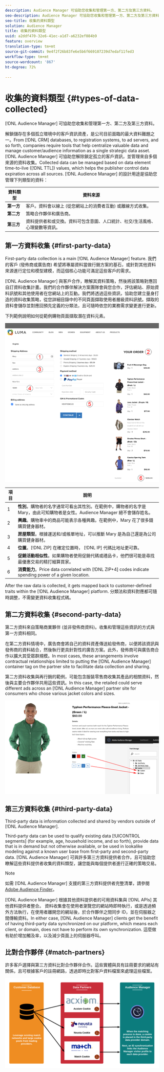 ```yaml
---
description: Audience Manager 可協助您收集和管理第一方、第二方及第三方資料。
seo-description: Audience Manager 可協助您收集和管理第一方、第二方及第三方資料。
seo-title: 收集的資料類型
solution: Audience Manager
title: 收集的資料類型
uuid: a2ddf470-32e6-41ec-a1d7-a6232ef084b9
feature: overview
translation-type: tm+mt
source-git-commit: 9e4f2f26b83fe6e5b6f669107239d7edaf11fed3
workflow-type: tm+mt
source-wordcount: '867'
ht-degree: 72%

---
```



# 收集的資料類型 {#types-of-data-collected}

[!DNL Audience Manager] 可協助您收集和管理第一方、第二方及第三方資料。

解鎖儲存在多個孤立環境中的客戶資訊資產，是公司目前面臨的最大資料難題之一。From [!DNL CRM] databases, to registration systems, to ad servers, and so forth, companies require tools that help centralize valuable data and manage customer/audience information as a single strategic data asset. [!DNL Audience Manager] 可協助您解除鎖定孤立的客戶資訊，並管理來自多個來源的資料收集。Collected data can be managed based on data element time-to-live ([!DNL TTL]) values, which helps the publisher control data expiration across all sources. [!DNL Audience Manager] 的設計用途是協助您管理下列類型的資料：

| 資料類型 | 資料來源 |
|---|---|
| **第一方** | 客戶。資料會以線上 (從您網站上的消費者互動) 或離線方式收集。 |
| **第二方** | 策略合作夥伴和廣告商。 |
| **第三方** | 資料提供者和或交換。資料可包含意圖、人口統計、社交/生活風格、心理變數等資訊。 |

## 第一方資料收集 {#first-party-data}

First-party data collection is a main [!DNL Audience Manager] feature. 我們的客戶 (發佈商或廣告商) 希望將專屬資料當做行銷方案的基石，或針對其他資料來源進行定位和模型建模，而這個核心功能可滿足這些客戶的需求。

[!DNL Audience Manager] 與客戶合作，瞭解其資料策略，然後將該策略對應回自訂資料收集計畫。我們的合作夥伴解決方案團隊會與您合作，評估網站、原始資料訊號和其他使用者在您網站上的互動。我們將透過這些資訊，協助您建立量身打造的資料收集策略，從您詳細目錄中的不同頁面擷取使用者層級資料訊號。擷取的資料會儲存並對應回預先定義的分類法，且可隨時依您的業務需求變更進行更新。

下列範例說明如何從範例購物頁面擷取潛在資料元素。

![shopping-cart-data](assets/shopping-cart-data.png)

| 項目 | 說明 |
|---|---|
| 1 | **性別**。購物者的名字通常可看出其性別。在範例中，購物者的名字是 Mary，由此可知購物者是女性。Audience Manager 絕不會儲存姓名。 |
| 2 | **興趣**。購物車中的商品可能表示各種興趣。在範例中，Mary 花了很多錢購買健身器材。 |
| 3 | **房屋類型**。根據運送和/或帳單地址，可以推斷 Mary 是為自己還是為公司購買健身器材。 |
| 4 | **位置**。[!DNL ZIP] 在確定位置時， [!DNL IP] 代碼比地址更可靠。 |
| 5 | **促銷活動相似性**。如果購物者使用促銷代碼或禮品卡，他們很可能是尋找最優惠交易的精打細算買家。 |
| 6 | **消費能力**。Price data correlated with [!DNL ZIP+4] codes indicate spending power of a given location. |

After the raw data is collected, it gets mapped back to customer-defined traits within the [!DNL Audience Manager] platform. 分類法和資料對應都可隨時調整，不需變更資料收集程式碼。

## 第二方資料收集 {#second-party-data}

第二方資料來自策略商業夥伴 (並非發佈商資料)。收集和管理這些資訊的方式與第一方資料相同。

在第二方資料情境中，廣告商會將自己的資料資產傳送給發佈商，以便將該資訊與發佈商的資料結合，然後執行更具針對性的廣告方案。此外，發佈商可與廣告商合作以擴大其受眾群規模。In most cases, these arrangements involve contractual relationships limited to putting the [!DNL Audience Manager] container tag on the partner site to facilitate data collection and sharing.

第二方資料收集與再行銷的範例，可能包含服裝零售商收集其產品的相關資料，然後與主要合作夥伴共用這些資訊。In this case, the retailed could serve different ads across an [!DNL Audience Manager] partner site for consumers who chose various jacket colors and sizes.

![](assets/shopping-cart-traits.png)

## 第三方資料收集 {#third-party-data}

Third-party data is information collected and shared by vendors outside of [!DNL Audience Manager].

Third-party data can be used to qualify existing data [!UICONTROL segments] (for example, age, household income, and so forth), provide data that is in demand but not otherwise available, or be used in lookalike modeling against a known user base from first-party and second-party data. [!DNL Audience Manager] 可與許多第三方資料提供者合作，且可協助您瞭解這些資料提供者收集的資料類型，讓您能與每個提供者進行正確的策略交易。

>[!NOTE]
>
>如需 [!DNL Audience Manager] 支援的第三方資料提供者完整清單，請參閱 [Adobe Audience Finder](https://www.adobe-audience-finder.com/)。

[!DNL Audience Manager] 根據其他資料提供者的可用資料集與 [!DNL APIs] 其他資料提供者整合。 資料收集會在使用者瀏覽您的網站時即時執行，或是透過頻外方法執行，在使用者離開您的網站後，於合作夥伴之間同步 ID，並在伺服器之間傳輸資料。In either case, [!DNL Audience Manager] clients get the benefit of having third-party data synchronized on our platform, which means each client, or domain, does not have to perform its own synchronization. 這麼做有助於增加觸及率，以及減少頁面上的伺服器呼叫。

## 比對合作夥伴 {#match-partners}

許多客戶選擇與第三方資料比對合作夥伴合作。這些實體與具有註冊要求的網站有關係，且可根據客戶的註冊網路，透過即時比對客戶資料檔案來處理這些檔案。

![data-provider-match](assets/data-provider-match.png)
